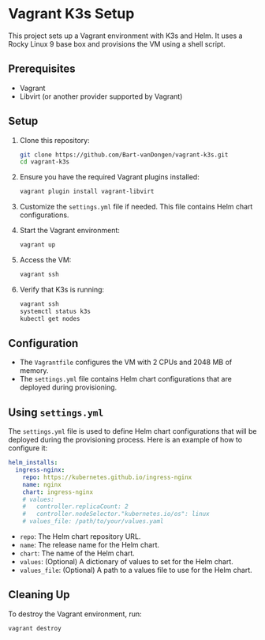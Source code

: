 # Vagrant K3s Setup

This project sets up a Vagrant environment with K3s and Helm. It uses a Rocky Linux 9 base box and provisions the VM using a shell script.

## Prerequisites

- Vagrant
- Libvirt (or another provider supported by Vagrant)

## Setup

1. Clone this repository:
    ```sh
    git clone https://github.com/Bart-vanDongen/vagrant-k3s.git
    cd vagrant-k3s
    ```

2. Ensure you have the required Vagrant plugins installed:
    ```sh
    vagrant plugin install vagrant-libvirt
    ```

3. Customize the `settings.yml` file if needed. This file contains Helm chart configurations.


4. Start the Vagrant environment:
    ```sh
    vagrant up
    ```

5. Access the VM:
    ```sh
    vagrant ssh
    ```

6. Verify that K3s is running:
    ```sh
    vagrant ssh
    systemctl status k3s
    kubectl get nodes
    ```

## Configuration

- The `Vagrantfile` configures the VM with 2 CPUs and 2048 MB of memory.
- The `settings.yml` file contains Helm chart configurations that are deployed during provisioning.


## Using `settings.yml`

The `settings.yml` file is used to define Helm chart configurations that will be deployed during the provisioning process. Here is an example of how to configure it:

```yml
helm_installs:
  ingress-nginx:
    repo: https://kubernetes.github.io/ingress-nginx
    name: nginx
    chart: ingress-nginx
    # values:
    #   controller.replicaCount: 2
    #   controller.nodeSelector."kubernetes.io/os": linux
    # values_file: /path/to/your/values.yaml
```

- `repo`: The Helm chart repository URL.
- `name`: The release name for the Helm chart.
- `chart`: The name of the Helm chart.
- `values`: (Optional) A dictionary of values to set for the Helm chart.
- `values_file`: (Optional) A path to a values file to use for the Helm chart.


## Cleaning Up

To destroy the Vagrant environment, run:
```sh
vagrant destroy